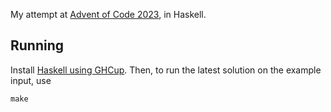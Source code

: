 My attempt at [Advent of Code 2023](https://adventofcode.com/2023), in
Haskell.

## Running

Install [Haskell using GHCup](https://www.haskell.org/ghcup/). Then,
to run the latest solution on the example input, use

    make
